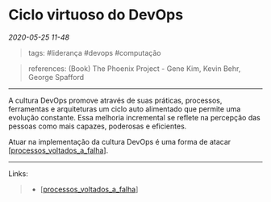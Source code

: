 # Ciclo virtuoso do DevOps

*2020-05-25 11-48*
> tags: #liderança #devops #computação

> references: 
> (Book) The Phoenix Project -  Gene Kim, Kevin Behr, George Spafford

---
A cultura DevOps promove através de suas práticas, processos, ferramentas e arquiteturas um ciclo auto alimentado que permite uma evolução constante. Essa melhoria incremental se reflete na percepção das pessoas como mais capazes, poderosas e eficientes.

Atuar na implementação da cultura DevOps é uma forma de atacar [[processos_voltados_a_falha]].

---
Links:
>   - [[processos_voltados_a_falha]]
> 
[//begin]: # "Autogenerated link references for markdown compatibility"
[processos_voltados_a_falha]: processos_voltados_a_falha "Processos voltados à falha"
[//end]: # "Autogenerated link references"